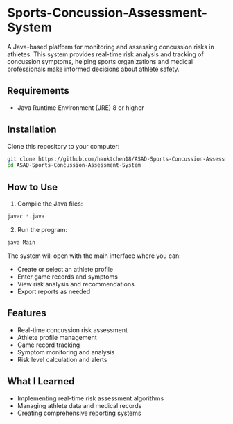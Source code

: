 # Sports-Concussion-Assessment-System

A Java-based platform for monitoring and assessing concussion risks in athletes. This system provides real-time risk analysis and tracking of concussion symptoms, helping sports organizations and medical professionals make informed decisions about athlete safety.

## Requirements
- Java Runtime Environment (JRE) 8 or higher

## Installation
Clone this repository to your computer:
```bash
git clone https://github.com/hanktchen18/ASAD-Sports-Concussion-Assessment-System.git
cd ASAD-Sports-Concussion-Assessment-System
```

## How to Use

1. Compile the Java files:
```bash
javac *.java
```

2. Run the program:
```bash
java Main
```

The system will open with the main interface where you can:
- Create or select an athlete profile
- Enter game records and symptoms
- View risk analysis and recommendations
- Export reports as needed

## Features
- Real-time concussion risk assessment
- Athlete profile management
- Game record tracking
- Symptom monitoring and analysis
- Risk level calculation and alerts

## What I Learned
- Implementing real-time risk assessment algorithms
- Managing athlete data and medical records
- Creating comprehensive reporting systems